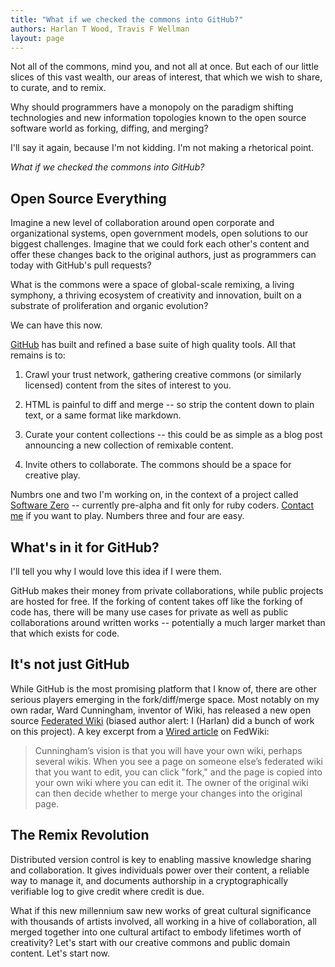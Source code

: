 ```yaml
---
title: "What if we checked the commons into GitHub?"
authors: Harlan T Wood, Travis F Wellman
layout: page
---
```


Not all of the commons, mind you,  and not all at once. But each of our little slices of this vast wealth, our areas of interest, that which we wish to share, to curate, and to remix.

Why should programmers have a monopoly on the paradigm shifting technologies and new information topologies known to the open source software world as forking, diffing, and merging?

I'll say it again, because I'm not kidding.  I'm not making a rhetorical point.

_What if we checked the commons into GitHub?_      

## Open Source Everything

Imagine a new level of collaboration around open corporate and organizational systems, open government models, open solutions to our biggest challenges.  Imagine that we could fork each other's content and offer these changes back to the original authors, just as programmers can today with GitHub's pull requests?

What is the commons were a space of global-scale remixing, a living symphony, a thriving ecosystem of creativity and innovation, built on a substrate of proliferation and organic evolution?

We can have this now.

[GitHub](https://github.com/) has built and refined a base suite of high quality tools.  All that remains is to:

1. Crawl your trust network, gathering creative commons (or similarly licensed) content from the sites of interest to you.

2. HTML is painful to diff and merge -- so strip the content down to plain text, or a same format like markdown.

3. Curate your content collections -- this could be as simple as a blog post announcing a new collection of remixable content.

4. Invite others to collaborate.  The commons should be a space for creative play.   

Numbrs one and two I'm working on, in the context of a project called [Software Zero](http://enlightenedstructure.org/Software_Zero/) -- currently pre-alpha and fit only for ruby coders.  [Contact me](https://github.com/harlantwood) if you want to play.  Numbers three and four are easy.

## What's in it for GitHub?

I'll tell you why I would love this idea if I were them. 

GitHub makes their money from private collaborations, while public projects are hosted for free. 
If the forking of content takes off like the forking of code has, there will be many use cases for private as well as public collaborations around written works -- potentially a much larger market than that which exists for code.                                   

## It's not just GitHub

While GitHub is the most promising platform that I know of, there are other serious players emerging in the fork/diff/merge space.  Most notably on my own radar, Ward Cunningham, inventor of Wiki, has released a new open source [Federated Wiki](https://github.com/WardCunningham/Smallest-Federated-Wiki#readme) (biased author alert: I (Harlan) did a bunch of work on this project).  A key excerpt from a [Wired article](http://www.wired.com/wiredenterprise/2012/07/wiki-inventor/) on FedWiki:

> Cunningham’s vision is that you will have your own wiki, perhaps several wikis. When you see a page on someone else’s federated wiki that you want to edit, you can click "fork," and the page is copied into your own wiki where you can edit it. The owner of the original wiki can then decide whether to merge your changes into the original page.

## The Remix Revolution

Distributed version control is key to enabling massive knowledge sharing and collaboration. It gives individuals power over their content, a reliable way to manage it, and documents authorship in a cryptographically verifiable log to give credit where credit is due.

What if this new millennium saw new works of great cultural significance with thousands of artists involved, all working in a hive of collaboration, all merged together into one cultural artifact to embody lifetimes worth of creativity? Let's start with our creative commons and public domain content. Let's start now.
